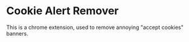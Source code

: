 # Cookie Alert Remover
This is a chrome extension,
used to remove annoying "accept cookies" banners.

